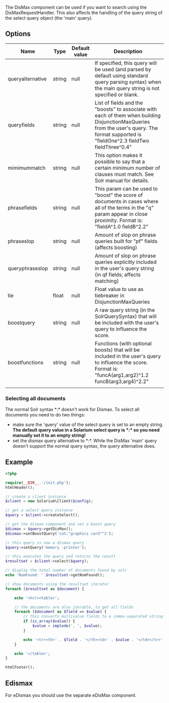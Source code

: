 The DisMax component can be used if you want to search using the DisMaxRequestHandler. This also affects the handling of the query string of the select query object (the 'main' query).

Options
-------

| Name             | Type   | Default value | Description                                                                                                                                                                              |
|------------------|--------|---------------|------------------------------------------------------------------------------------------------------------------------------------------------------------------------------------------|
| queryalternative | string | null          | If specified, this query will be used (and parsed by default using standard query parsing syntax) when the main query string is not specified or blank.                                  |
| queryfields      | string | null          | List of fields and the "boosts" to associate with each of them when building DisjunctionMaxQueries from the user's query. The format supported is "fieldOne^2.3 fieldTwo fieldThree^0.4" |
| mimimummatch     | string | null          | This option makes it possible to say that a certain minimum number of clauses must match. See Solr manual for details.                                                                   |
| phrasefields     | string | null          | This param can be used to "boost" the score of documents in cases where all of the terms in the "q" param appear in close proximity. Format is: "fieldA^1.0 fieldB^2.2"                  |
| phraseslop       | string | null          | Amount of slop on phrase queries built for "pf" fields (affects boosting)                                                                                                                |
| queryphraseslop  | string | null          | Amount of slop on phrase queries explicitly included in the user's query string (in qf fields; affects matching)                                                                         |
| tie              | float  | null          | Float value to use as tiebreaker in DisjunctionMaxQueries                                                                                                                                |
| boostquery       | string | null          | A raw query string (in the SolrQuerySyntax) that will be included with the user's query to influence the score.                                                                          |
| boostfunctions   | string | null          | Functions (with optional boosts) that will be included in the user's query to influence the score. Format is: "funcA(arg1,arg2)^1.2 funcB(arg3,arg4)^2.2"                                |
||

### Selecting all documents

The normal Solr syntax \*:\* doesn't work for Dismax. To select all documents you need to do two things:

-   make sure the 'query' value of the select query is set to an empty string. **The default query value in a Solarium select query is \*:\* so you need manually set it to an empty string!**
-   set the dismax query alternative to \*:\*. While the DisMax 'main' query doesn't support the normal query syntax, the query alternative does.

Example
-------

```php
<?php

require(__DIR__.'/init.php');
htmlHeader();

// create a client instance
$client = new Solarium\Client($config);

// get a select query instance
$query = $client->createSelect();

// get the dismax component and set a boost query
$dismax = $query->getDisMax();
$dismax->setBoostQuery('cat:"graphics card"^2');

// this query is now a dismax query
$query->setQuery('memory -printer');

// this executes the query and returns the result
$resultset = $client->select($query);

// display the total number of documents found by solr
echo 'NumFound: '.$resultset->getNumFound();

// show documents using the resultset iterator
foreach ($resultset as $document) {

    echo '<hr/><table>';

    // the documents are also iterable, to get all fields
    foreach ($document as $field => $value) {
        // this converts multivalue fields to a comma-separated string
        if (is_array($value)) {
            $value = implode(', ', $value);
        }

        echo '<tr><th>' . $field . '</th><td>' . $value . '</td></tr>';
    }

    echo '</table>';
}

htmlFooter();

```

Edismax
-------

For eDismax you should use the separate eDisMax component.

